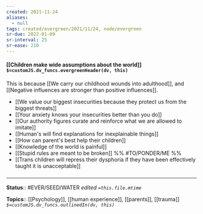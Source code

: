 ```yaml
---
created: 2021-11-24 
aliases:
  - null
tags: created/evergreen/2021/11/24, node/evergreen
sr-due: 2022-01-09
sr-interval: 25
sr-ease: 210
---
```


#### [[Children make wide assumptions about the world]] `$=customJS.dv_funcs.evergreenHeader(dv, this)`

This is because [[We carry our childhood wounds into adulthood]],
and [[Negative influences are stronger than positive influences]].

- [[We value our biggest insecurities because they protect us from the biggest threats]]
- [[Your anxiety knows your insecurities better than you do]]
- [[Our authority figures curate and reinforce what we are allowed to imitate]]
- [[Human's will find explanations for inexplainable things]]
- [[How can parent's best help their children]]
- [[Knowledge of the world is painful]]
- [[Stupid rules are meant to be broken]]  %% #TO/PONDER/ME  %%
- [[Trans children will repress their dysphoria if they have been effectively taught it is unacceptable]]

### <hr class="footnote"/>

**Status**:: #EVER/SEED/WATER 
*edited `=this.file.mtime`*

**Topics**:: [[Psychology]], [[human experience]], [[parents]], [[trauma]]
*`$=customJS.dv_funcs.outlinedIn(dv, this)`*
